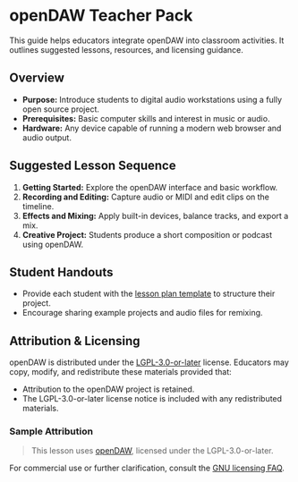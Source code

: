 # openDAW Teacher Pack

This guide helps educators integrate openDAW into classroom activities.
It outlines suggested lessons, resources, and licensing guidance.

## Overview

- **Purpose:** Introduce students to digital audio workstations using a fully open source project.
- **Prerequisites:** Basic computer skills and interest in music or audio.
- **Hardware:** Any device capable of running a modern web browser and audio output.

## Suggested Lesson Sequence

1. **Getting Started:** Explore the openDAW interface and basic workflow.
2. **Recording and Editing:** Capture audio or MIDI and edit clips on the timeline.
3. **Effects and Mixing:** Apply built-in devices, balance tracks, and export a mix.
4. **Creative Project:** Students produce a short composition or podcast using openDAW.

## Student Handouts

- Provide each student with the [lesson plan template](./lesson-plan-template.md) to structure their project.
- Encourage sharing example projects and audio files for remixing.

## Attribution & Licensing

openDAW is distributed under the [LGPL-3.0-or-later](https://www.gnu.org/licenses/lgpl-3.0.en.html) license.
Educators may copy, modify, and redistribute these materials provided that:

- Attribution to the openDAW project is retained.
- The LGPL-3.0-or-later license notice is included with any redistributed materials.

### Sample Attribution

> This lesson uses [openDAW](https://github.com/andremichelle/opendaw),
> licensed under the LGPL-3.0-or-later.

For commercial use or further clarification, consult the
[GNU licensing FAQ](https://www.gnu.org/licenses/gpl-faq.html).
